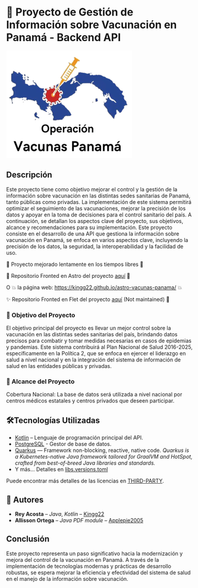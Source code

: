 # :syringe: Proyecto de Gestión de Información sobre Vacunación en Panamá - Backend API

![Imagen logo del proyecto](https://github.com/kingg22/api-vacunas-panama/blob/main/src/main/resources/images/icon.png?raw=true)

## Descripción

Este proyecto tiene como objetivo mejorar el control y la gestión de la información sobre vacunación en las distintas
sedes sanitarias de Panamá, tanto públicas como privadas. La implementación de este sistema permitirá optimizar el
seguimiento de las vacunaciones, mejorar la precisión de los datos y apoyar en la toma de decisiones para el control
sanitario del país. A continuación, se detallan los aspectos clave del proyecto, sus objetivos, alcance y
recomendaciones para su implementación.
Este proyecto consiste en el desarrollo de una API que gestiona la información sobre vacunación en Panamá, se enfoca en
varios aspectos clave, incluyendo la precisión de los datos, la seguridad, la interoperabilidad y la facilidad de uso.

:construction: Proyecto mejorado lentamente en los tiempos libres :construction:

:sparkling_heart: Repositorio Fronted en Astro del proyecto [aquí](https://github.com/kingg22/astro-vacunas-panama)
:sparkling_heart:

O :boom: la página web: https://kingg22.github.io/astro-vacunas-panama/ :boom:

:sparkles: Repositorio Fronted en Flet del proyecto [aquí](https://github.com/patrickvillarroel/flet-vacunas-panama)
(Not maintained) :dizzy:

### :pushpin: Objetivo del Proyecto

El objetivo principal del proyecto es llevar un mejor control sobre la vacunación en las distintas sedes sanitarias del
país, brindando datos precisos para combatir y tomar medidas necesarias en casos de epidemias y pandemias. Este sistema
contribuirá al Plan Nacional de Salud 2016-2025, específicamente en la Política 2, que se enfoca en ejercer el liderazgo
en salud a nivel nacional y en la integración del sistema de información de salud en las entidades públicas y privadas.

### :dart: Alcance del Proyecto

Cobertura Nacional:
La base de datos será utilizada a nivel nacional por centros médicos estatales y centros privados que deseen participar.

## :hammer_and_wrench:Tecnologías Utilizadas

- [Kotlin](https://kotlinlang.org/) – Lenguaje de programación principal del API.
- [PostgreSQL](https://www.postgresql.org/) - Gestor de base de datos.
- [Quarkus](https://quarkus.io/) — Framework non-blocking, reactive, native code. _Quarkus is a Kubernetes-native Java
  framework tailored for GraalVM and HotSpot, crafted from best-of-breed Java libraries and standards._
- Y más... Detalles
  en [libs.versions.toml](https://github.com/kingg22/api-vacunas-panama/blob/main/gradle/libs.versions.toml)

Puede encontrar más detalles de las licencias
en [THIRD-PARTY](https://github.com/kingg22/api-vacunas-panama/blob/main/THIRD-PARTY.md).

## :pencil: Autores

- **Rey Acosta** – _Java_, _Kotlin_ – [Kingg22](https://github.com/kingg22)
- **Allisson Ortega** – _Java PDF module_ – [Applepie2005](https://github.com/Applepie2005)

## Conclusión

Este proyecto representa un paso significativo hacia la modernización y mejora del control de la vacunación en Panamá. A
través de la implementación de tecnologías modernas y prácticas de desarrollo robustas, se espera mejorar la eficiencia
y efectividad del sistema de salud en el manejo de la información sobre vacunación.
